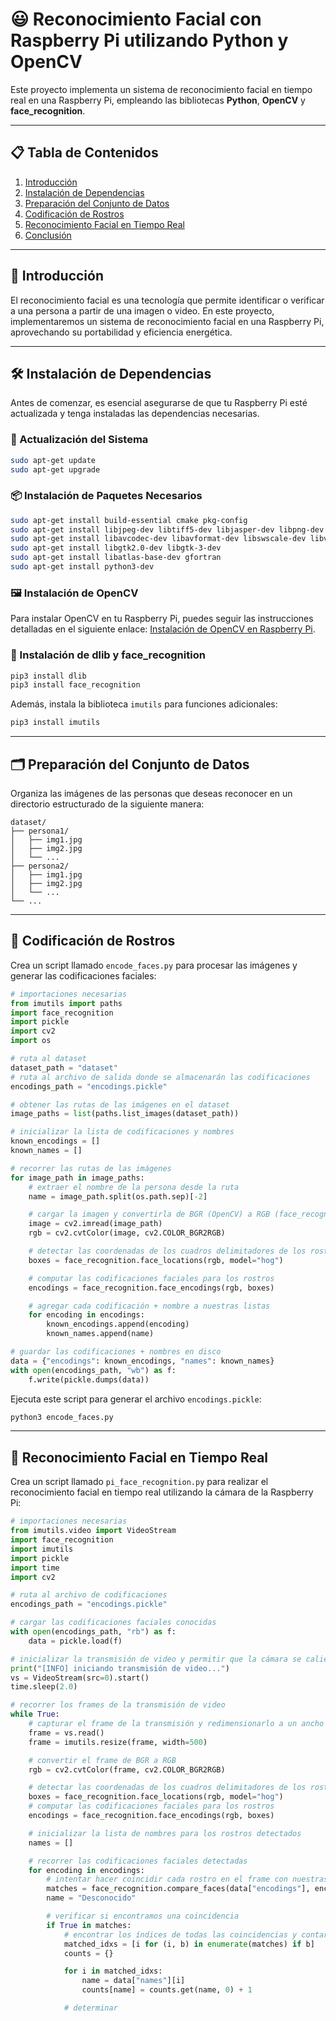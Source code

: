 # 😃 Reconocimiento Facial con Raspberry Pi utilizando Python y OpenCV

Este proyecto implementa un sistema de reconocimiento facial en tiempo real en una Raspberry Pi, empleando las bibliotecas **Python**, **OpenCV** y **face_recognition**.

---

## 📋 Tabla de Contenidos

1. [Introducción](#-introducción)
2. [Instalación de Dependencias](#-instalación-de-dependencias)
3. [Preparación del Conjunto de Datos](#-preparación-del-conjunto-de-datos)
4. [Codificación de Rostros](#-codificación-de-rostros)
5. [Reconocimiento Facial en Tiempo Real](#-reconocimiento-facial-en-tiempo-real)
6. [Conclusión](#-conclusión)

---

## 📖 Introducción

El reconocimiento facial es una tecnología que permite identificar o verificar a una persona a partir de una imagen o video. En este proyecto, implementaremos un sistema de reconocimiento facial en una Raspberry Pi, aprovechando su portabilidad y eficiencia energética.

---

## 🛠️ Instalación de Dependencias

Antes de comenzar, es esencial asegurarse de que tu Raspberry Pi esté actualizada y tenga instaladas las dependencias necesarias.

### 🔄 Actualización del Sistema

```bash
sudo apt-get update
sudo apt-get upgrade
```

### 📦 Instalación de Paquetes Necesarios

```bash
sudo apt-get install build-essential cmake pkg-config
sudo apt-get install libjpeg-dev libtiff5-dev libjasper-dev libpng-dev
sudo apt-get install libavcodec-dev libavformat-dev libswscale-dev libv4l-dev
sudo apt-get install libgtk2.0-dev libgtk-3-dev
sudo apt-get install libatlas-base-dev gfortran
sudo apt-get install python3-dev
```

### 🖼️ Instalación de OpenCV

Para instalar OpenCV en tu Raspberry Pi, puedes seguir las instrucciones detalladas en el siguiente enlace: [Instalación de OpenCV en Raspberry Pi](https://pyimagesearch.com/2018/09/19/pip-install-opencv/).

### 🧠 Instalación de dlib y face_recognition

```bash
pip3 install dlib
pip3 install face_recognition
```

Además, instala la biblioteca `imutils` para funciones adicionales:

```bash
pip3 install imutils
```

---

## 🗂️ Preparación del Conjunto de Datos

Organiza las imágenes de las personas que deseas reconocer en un directorio estructurado de la siguiente manera:

```
dataset/
├── persona1/
│   ├── img1.jpg
│   ├── img2.jpg
│   └── ...
├── persona2/
│   ├── img1.jpg
│   ├── img2.jpg
│   └── ...
└── ...
```

---

## 🧬 Codificación de Rostros

Crea un script llamado `encode_faces.py` para procesar las imágenes y generar las codificaciones faciales:

```python
# importaciones necesarias
from imutils import paths
import face_recognition
import pickle
import cv2
import os

# ruta al dataset
dataset_path = "dataset"
# ruta al archivo de salida donde se almacenarán las codificaciones
encodings_path = "encodings.pickle"

# obtener las rutas de las imágenes en el dataset
image_paths = list(paths.list_images(dataset_path))

# inicializar la lista de codificaciones y nombres
known_encodings = []
known_names = []

# recorrer las rutas de las imágenes
for image_path in image_paths:
    # extraer el nombre de la persona desde la ruta
    name = image_path.split(os.path.sep)[-2]

    # cargar la imagen y convertirla de BGR (OpenCV) a RGB (face_recognition)
    image = cv2.imread(image_path)
    rgb = cv2.cvtColor(image, cv2.COLOR_BGR2RGB)

    # detectar las coordenadas de los cuadros delimitadores de los rostros
    boxes = face_recognition.face_locations(rgb, model="hog")

    # computar las codificaciones faciales para los rostros
    encodings = face_recognition.face_encodings(rgb, boxes)

    # agregar cada codificación + nombre a nuestras listas
    for encoding in encodings:
        known_encodings.append(encoding)
        known_names.append(name)

# guardar las codificaciones + nombres en disco
data = {"encodings": known_encodings, "names": known_names}
with open(encodings_path, "wb") as f:
    f.write(pickle.dumps(data))
```

Ejecuta este script para generar el archivo `encodings.pickle`:

```bash
python3 encode_faces.py
```

---

## 🎥 Reconocimiento Facial en Tiempo Real

Crea un script llamado `pi_face_recognition.py` para realizar el reconocimiento facial en tiempo real utilizando la cámara de la Raspberry Pi:

```python
# importaciones necesarias
from imutils.video import VideoStream
import face_recognition
import imutils
import pickle
import time
import cv2

# ruta al archivo de codificaciones
encodings_path = "encodings.pickle"

# cargar las codificaciones faciales conocidas
with open(encodings_path, "rb") as f:
    data = pickle.load(f)

# inicializar la transmisión de video y permitir que la cámara se caliente
print("[INFO] iniciando transmisión de video...")
vs = VideoStream(src=0).start()
time.sleep(2.0)

# recorrer los frames de la transmisión de video
while True:
    # capturar el frame de la transmisión y redimensionarlo a un ancho de 500 píxeles
    frame = vs.read()
    frame = imutils.resize(frame, width=500)

    # convertir el frame de BGR a RGB
    rgb = cv2.cvtColor(frame, cv2.COLOR_BGR2RGB)

    # detectar las coordenadas de los cuadros delimitadores de los rostros
    boxes = face_recognition.face_locations(rgb, model="hog")
    # computar las codificaciones faciales para los rostros
    encodings = face_recognition.face_encodings(rgb, boxes)

    # inicializar la lista de nombres para los rostros detectados
    names = []

    # recorrer las codificaciones faciales detectadas
    for encoding in encodings:
        # intentar hacer coincidir cada rostro en el frame con nuestras codificaciones conocidas
        matches = face_recognition.compare_faces(data["encodings"], encoding)
        name = "Desconocido"

        # verificar si encontramos una coincidencia
        if True in matches:
            # encontrar los índices de todas las coincidencias y contar el número de veces que cada una ocurre
            matched_idxs = [i for (i, b) in enumerate(matches) if b]
            counts = {}

            for i in matched_idxs:
                name = data["names"][i]
                counts[name] = counts.get(name, 0) + 1

            # determinar 
